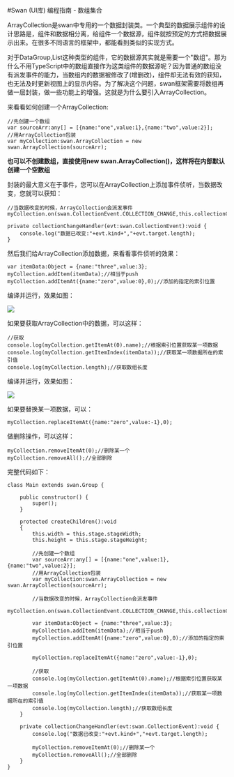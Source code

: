 #Swan (UI库) 编程指南 - 数组集合


ArrayCollection是swan中专用的一个数据封装类。一个典型的数据展示组件的设计思路是，组件和数据相分离，给组件一个数据源，组件就按预定的方式把数据展示出来。在很多不同语言的框架中，都能看到类似的实现方式。

对于DataGroup,List这种类型的组件，它的数据源其实就是需要一个"数组"。那为什么不用TypeScript中的数组直接作为这类组件的数据源呢？因为普通的数组没有派发事件的能力，当数组内的数据被修改了(增删改)，组件却无法有效的获知，也无法及时更新视图上的显示内容。为了解决这个问题，swan框架需要将数组再做一层封装，做一些功能上的增强。这就是为什么要引入ArrayCollection。

来看看如何创建一个ArrayCollection:

```
//先创建一个数组
var sourceArr:any[] = [{name:"one",value:1},{name:"two",value:2}];
//用ArrayCollection包装
var myCollection:swan.ArrayCollection = new swan.ArrayCollection(sourceArr);
```

**也可以不创建数组，直接使用new swan.ArrayCollection()，这样将在内部默认创建一个空数组**

封装的最大意义在于事件，您可以在ArrayCollection上添加事件侦听，当数据改变，您就可以获知：

```
//当数据改变的时候，ArrayCollection会派发事件
myCollection.on(swan.CollectionEvent.COLLECTION_CHANGE,this.collectionChangeHandler,this);
```

```
private collectionChangeHandler(evt:swan.CollectionEvent):void {
    console.log("数据已改变:"+evt.kind+","+evt.target.length);
}
```

然后我们给ArrayCollection添加数据，来看看事件侦听的效果：

```
var itemData:Object = {name:"three",value:3};
myCollection.addItem(itemData);//相当于push
myCollection.addItemAt({name:"zero",value:0},0);//添加的指定的索引位置
```

编译并运行，效果如图：

![](./image/9_2_1.png)

如果要获取ArrayCollection中的数据，可以这样：

```
//获取
console.log(myCollection.getItemAt(0).name);//根据索引位置获取某一项数据
console.log(myCollection.getItemIndex(itemData));//获取某一项数据所在的索引值
console.log(myCollection.length);//获取数组长度
```

编译并运行，效果如图：

![](./image/9_2_2.png)

如果要替换某一项数据，可以：

```
myCollection.replaceItemAt({name:"zero",value:-1},0);
```

做删除操作，可以这样：

```
myCollection.removeItemAt(0);//删除某一个
myCollection.removeAll();//全部删除
```

完整代码如下：

```
class Main extends swan.Group {

    public constructor() {
        super();
    }

    protected createChildren():void 
    {
        this.width = this.stage.stageWidth;
        this.height = this.stage.stageHeight;

        //先创建一个数组
        var sourceArr:any[] = [{name:"one",value:1},{name:"two",value:2}];
        //用ArrayCollection包装
        var myCollection:swan.ArrayCollection = new swan.ArrayCollection(sourceArr);

        //当数据改变的时候，ArrayCollection会派发事件
        myCollection.on(swan.CollectionEvent.COLLECTION_CHANGE,this.collectionChangeHandler,this);
        
        var itemData:Object = {name:"three",value:3};
        myCollection.addItem(itemData);//相当于push
        myCollection.addItemAt({name:"zero",value:0},0);//添加的指定的索引位置

        myCollection.replaceItemAt({name:"zero",value:-1},0);

        //获取
        console.log(myCollection.getItemAt(0).name);//根据索引位置获取某一项数据
        console.log(myCollection.getItemIndex(itemData));//获取某一项数据所在的索引值
        console.log(myCollection.length);//获取数组长度
    }

    private collectionChangeHandler(evt:swan.CollectionEvent):void {
        console.log("数据已改变:"+evt.kind+","+evt.target.length);

        myCollection.removeItemAt(0);//删除某一个
        myCollection.removeAll();//全部删除
    }
}
```
